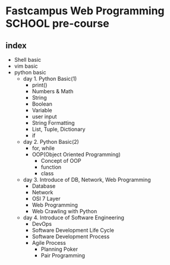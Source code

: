 # Fastcampus Web Programming SCHOOL pre-course

## index
- Shell basic
- vim basic
- python basic
    - day 1. Python Basic(1)
        - print()
        - Numbers & Math
        - String
        - Boolean
        - Variable
        - user input
        - String Formatting
        - List, Tuple, Dictionary
        - if
    - day 2. Python Basic(2)
        - for, while
        - OOP(Object Oriented Programming)
            - Concept of OOP
            - function
            - class
    - day 3. Introduce of DB, Network, Web Programming
        - Database
        - Network
        - OSI 7 Layer
        - Web Programming
        - Web Crawling with Python
    - day 4. Introduce of Software Engineering
        - DevOps
        - Software Development Life Cycle
        - Software Development Process
        - Agile Process
            - Planning Poker
            - Pair Programming
